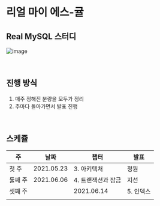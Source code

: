 # 리얼 마이 에스-귤

## Real MySQL 스터디
![image](https://user-images.githubusercontent.com/41745717/118490464-ed3af080-b758-11eb-9ed6-fd2515374232.png)

<br>

## 진행 방식
1. 매주 정해진 분량을 모두가 정리
2. 주마다 돌아가면서 발표 진행

<br>

## 스케쥴
|주|날짜|챕터|발표|
|--|--|--|--|
|첫 주|2021.05.23|3. 아키텍처|정원|
|둘째 주|2021.06.06|4. 트랜잭션과 잠금|지선|
|셋째 주||2021.06.14|5. 인덱스|정균|
||||
